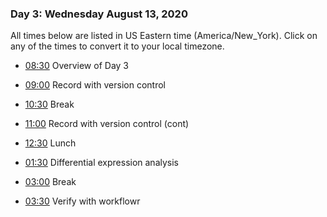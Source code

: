 
### Day 3: Wednesday August 13, 2020

All times below are listed in US Eastern time (America/New_York). Click on any
of the times to convert it to your local timezone.

- [08:30](https://arewemeetingyet.com/New%20York/2020-08-12/08:30/Overview%20of%20Day%203)
Overview of Day 3

- [09:00](https://arewemeetingyet.com/New%20York/2020-08-12/09:00/Record%20with%20version%20control)
Record with version control

- [10:30](https://arewemeetingyet.com/New%20York/2020-08-12/10:30/Overview%20of%20Day%201)
Break

- [11:00](https://arewemeetingyet.com/New%20York/2020-08-12/11:00/Record%20with%20version%20control)
Record with version control (cont)

- [12:30](https://arewemeetingyet.com/New%20York/2020-08-12/12:30/Lunch)
Lunch

- [01:30](https://arewemeetingyet.com/New%20York/2020-08-12/01:30/Differential%20expression%20analysis)
Differential expression analysis

- [03:00](https://arewemeetingyet.com/New%20York/2020-08-12/03:00/Break)
Break

- [03:30](https://arewemeetingyet.com/New%20York/2020-08-12/03:30/Verify%20with%20workflowr)
Verify with workflowr
